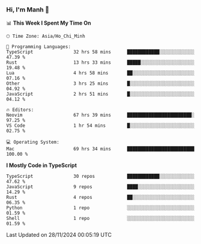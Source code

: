### Hi, I'm Manh 👋

<!--START_SECTION:waka-->
📊 **This Week I Spent My Time On** 

```text
🕑︎ Time Zone: Asia/Ho_Chi_Minh

💬 Programming Languages: 
TypeScript               32 hrs 58 mins      ████████████░░░░░░░░░░░░░   47.39 % 
Rust                     13 hrs 33 mins      █████░░░░░░░░░░░░░░░░░░░░   19.48 % 
Lua                      4 hrs 58 mins       ██░░░░░░░░░░░░░░░░░░░░░░░   07.16 % 
Other                    3 hrs 25 mins       █░░░░░░░░░░░░░░░░░░░░░░░░   04.92 % 
JavaScript               2 hrs 51 mins       █░░░░░░░░░░░░░░░░░░░░░░░░   04.12 % 

🔥 Editors: 
Neovim                   67 hrs 39 mins      ████████████████████████░   97.25 % 
VS Code                  1 hr 54 mins        █░░░░░░░░░░░░░░░░░░░░░░░░   02.75 % 

💻 Operating System: 
Mac                      69 hrs 34 mins      █████████████████████████   100.00 % 
```

**I Mostly Code in TypeScript** 

```text
TypeScript               30 repos            ████████████░░░░░░░░░░░░░   47.62 % 
JavaScript               9 repos             ████░░░░░░░░░░░░░░░░░░░░░   14.29 % 
Rust                     4 repos             ██░░░░░░░░░░░░░░░░░░░░░░░   06.35 % 
Python                   1 repo              ░░░░░░░░░░░░░░░░░░░░░░░░░   01.59 % 
Shell                    1 repo              ░░░░░░░░░░░░░░░░░░░░░░░░░   01.59 % 
```




 Last Updated on 28/11/2024 00:05:19 UTC
<!--END_SECTION:waka-->
